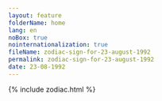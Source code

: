 ```yaml
---
layout: feature
folderName: home
lang: en
noBox: true
nointernationalization: true
fileName: zodiac-sign-for-23-august-1992
permalink: zodiac-sign-for-23-august-1992
date: 23-08-1992
---
```

{% include zodiac.html %}
